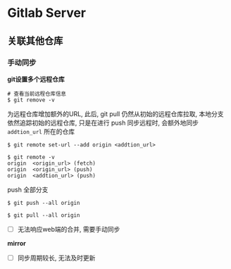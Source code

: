 # Gitlab Server

## 关联其他仓库

### 手动同步

**git设置多个远程仓库**

``` shell
# 查看当前远程仓库信息
$ git remove -v
```

为远程仓库增加额外的URL, 此后, git pull 仍然从初始的远程仓库拉取, 本地分支依然追踪初始的远程仓库, 只是在进行 push 同步远程时, 会额外地同步 `addtion_url` 所在的仓库

```shell
$ git remote set-url --add origin <addtion_url>

$ git remote -v
origin  <origin_url> (fetch)
origin  <origin_url> (push)
origin  <addtion_url> (push)
```

push 全部分支

```shell
$ git push --all origin

$ git pull --all origin
```

- [ ] 无法响应web端的合并, 需要手动同步

**mirror**

- [ ] 同步周期较长, 无法及时更新